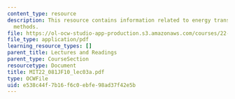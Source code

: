 ```yaml
---
content_type: resource
description: This resource contains information related to energy transfer and conversion
  methods.
file: https://ol-ocw-studio-app-production.s3.amazonaws.com/courses/22-081j-introduction-to-sustainable-energy-fall-2010/e538c44f7b16f6c0ebfe98ad37f42e5b_MIT22_081JF10_lec03a.pdf
file_type: application/pdf
learning_resource_types: []
parent_title: Lectures and Readings
parent_type: CourseSection
resourcetype: Document
title: MIT22_081JF10_lec03a.pdf
type: OCWFile
uid: e538c44f-7b16-f6c0-ebfe-98ad37f42e5b
---
```

